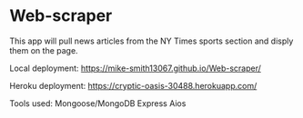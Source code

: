 # Web-scraper

This app will pull news articles from the NY Times sports section and disply them on the page.

Local deployment: https://mike-smith13067.github.io/Web-scraper/

Heroku deployment: https://cryptic-oasis-30488.herokuapp.com/

Tools used:
Mongoose/MongoDB
Express
Aios
